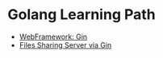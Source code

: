 # Golang Learning Path

- [WebFramework: Gin](./go/Gin.md)
- [Files Sharing Server via Gin](./go/Gin-File-Server.md)
